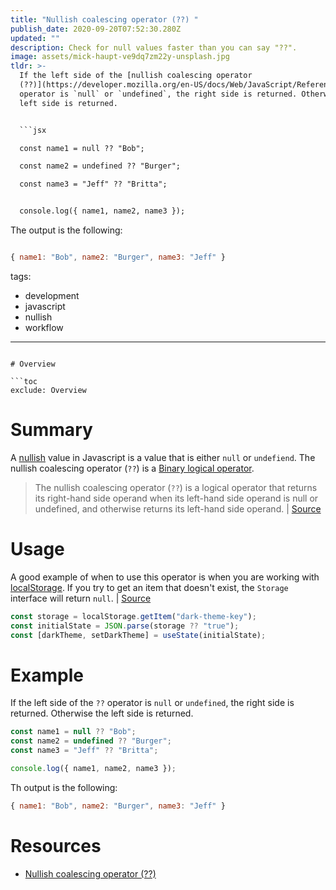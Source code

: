```yaml
---
title: "Nullish coalescing operator (??) "
publish_date: 2020-09-20T07:52:30.280Z
updated: ""
description: Check for null values faster than you can say "??".
image: assets/mick-haupt-ve9dq7zm22y-unsplash.jpg
tldr: >-
  If the left side of the [nullish coalescing operator
  (??)](https://developer.mozilla.org/en-US/docs/Web/JavaScript/Reference/Operators/Nullish_coalescing_operator)
  operator is `null` or `undefined`, the right side is returned. Otherwise the
  left side is returned.


  ```jsx

  const name1 = null ?? "Bob";

  const name2 = undefined ?? "Burger";

  const name3 = "Jeff" ?? "Britta";


  console.log({ name1, name2, name3 });

  ```


  The output is the following:


  ```jsx

  { name1: "Bob", name2: "Burger", name3: "Jeff" }

  ```
tags:
  - development
  - javascript
  - nullish
  - workflow
---
```

# Overview

```toc
exclude: Overview
```

# Summary

A [nullish](https://developer.mozilla.org/en-US/docs/Glossary/Nullish) value in Javascript is a value that is either `null` or `undefiend`. The nullish coalescing operator (`??`) is a [Binary logical operator](https://developer.mozilla.org/en-US/docs/Web/JavaScript/Reference/Operators#Binary_logical_operators).

> The nullish coalescing operator (`??`) is a logical operator that returns its right-hand side operand when its left-hand side operand is null or undefined, and otherwise returns its left-hand side operand. | [Source](https://developer.mozilla.org/en-US/docs/Web/JavaScript/Reference/Operators/Nullish_coalescing_operator)

# Usage

A good example of when to use this operator is when you are working with [localStorage](https://developer.mozilla.org/en-US/docs/Web/API/Window/localStorage). If you try to get an item that doesn't exist, the `Storage` interface will return `null`. | [Source](https://developer.mozilla.org/en-US/docs/Web/API/Storage/getItem)

```js
const storage = localStorage.getItem("dark-theme-key");
const initialState = JSON.parse(storage ?? "true");
const [darkTheme, setDarkTheme] = useState(initialState);
```

# Example

If the left side of the `??` operator is `null` or `undefined`, the right side is returned. Otherwise the left side is returned.

```js
const name1 = null ?? "Bob";
const name2 = undefined ?? "Burger";
const name3 = "Jeff" ?? "Britta";

console.log({ name1, name2, name3 });
```

Th output is the following:

```js
{ name1: "Bob", name2: "Burger", name3: "Jeff" }
```

# Resources

- [Nullish coalescing operator (??)](https://developer.mozilla.org/en-US/docs/Web/JavaScript/Reference/Operators/Nullish_coalescing_operator)
